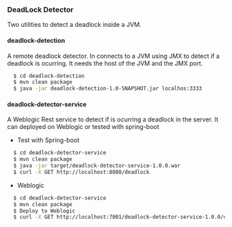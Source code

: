 ### DeadLock Detector

Two utilities to detect a deadlock inside a JVM. <br/>

#### deadlock-detection 

A remote deadlock detector. In connects to a JVM using JMX to detect if a deadlock is ocurring. It needs the host of the JVM and the JMX port. 
```sh
  $ cd deadlock-detection
  $ mvn clean package
  $ java -jar deadlock-detection-1.0-SNAPSHOT.jar localhos:3333
```
#### deadlock-detector-service

A Weblogic Rest service to detect if is ocurring a deadlock in the server. It can deployed on Weblogic or tested with spring-boot<br/>

- Test with Spring-boot
```sh
  $ cd deadlock-detector-service
  $ mvn clean package
  $ java -jar target/deadlock-detector-service-1.0.0.war
  $ curl -X GET http://localhost:8080/deadlock
```
- Weblogic 
```sh
  $ cd deadlock-detector-service
  $ mvn clean package
  $ Deploy to Weblogic 
  $ curl -X GET http://localhost:7001/deadlock-detector-service-1.0.0/deadlock
```

